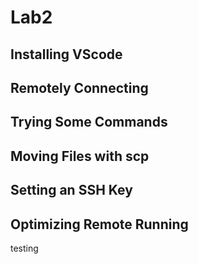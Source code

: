 # Lab2
## Installing VScode

## Remotely Connecting

## Trying Some Commands

## Moving Files with scp

## Setting an SSH Key

## Optimizing Remote Running

testing


